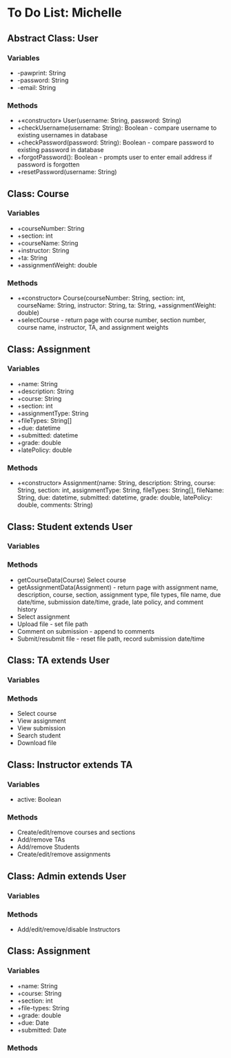 # To Do List: Michelle
## Abstract Class: User
### Variables
- -pawprint: String
- -password: String
- -email: String
### Methods
- +«constructor» User(username: String, password: String)
- +checkUsername(username: String): Boolean - compare username to existing usernames in database
- +checkPassword(password: String): Boolean - compare password to existing password in database
- +forgotPassword(): Boolean - prompts user to enter email address if password is forgotten
- +resetPassword(username: String)
## Class: Course
### Variables
- +courseNumber: String
- +section: int
- +courseName: String
- +instructor: String
- +ta: String
- +assignmentWeight: double
### Methods
- +«constructor» Course(courseNumber: String, section: int, courseName: String, instructor: String, ta: String, +assignmentWeight: double)
- +selectCourse - return page with course number, section number, course name, instructor, TA, and assignment weights
## Class: Assignment
### Variables
- +name: String
- +description: String
- +course: String
- +section: int
- +assignmentType: String
- +fileTypes: String[]
- +due: datetime
- +submitted: datetime
- +grade: double
- +latePolicy: double
### Methods
- +«constructor» Assignment(name: String, description: String, course: String, section: int, assignmentType: String, fileTypes: String[], fileName: String, due: datetime, submitted: datetime, grade: double, latePolicy: double, comments: String)
## Class: Student extends User
### Variables
### Methods
- getCourseData(Course)
  Select course
- getAssignmentData(Assignment) - return page with assignment name, description, course, section, assignment type, file types, file name, due date/time, submission date/time, grade, late policy, and comment history
- Select assignment
- Upload file - set file path
- Comment on submission - append to comments
- Submit/resubmit file - reset file path, record submission date/time
## Class: TA extends User
### Variables
### Methods
- Select course
- View assignment
- View submission
- Search student
- Download file
## Class: Instructor extends TA
### Variables
- active: Boolean
### Methods
- Create/edit/remove courses and sections
- Add/remove TAs
- Add/remove Students
- Create/edit/remove assignments
## Class: Admin extends User
### Variables
### Methods
- Add/edit/remove/disable Instructors
## Class: Assignment
### Variables
- +name: String
- +course: String
- +section: int
- +file-types: String
- +grade: double
- +due: Date
- +submitted: Date
### Methods

